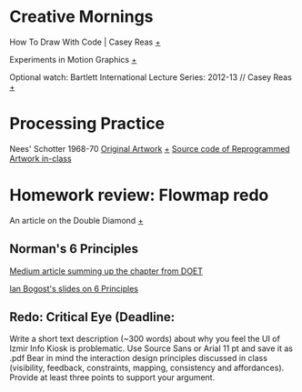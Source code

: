 
# Creative Mornings

How To Draw With Code | Casey Reas [+](https://www.youtube.com/watch?v=_8DMEHxOLQE)

Experiments in Motion Graphics [+](https://archive.org/details/experimentsinmotiongraphics)

Optional watch: Bartlett International Lecture Series: 2012-13 // Casey Reas [+](https://www.youtube.com/watch?v=SMiX668SuBY)
 
# Processing Practice

Nees' Schotter 1968-70 [Original Artwork](http://collections.vam.ac.uk/item/O221321/schotter-print-nees-georg/) [+](http://www.medienkunstnetz.de/works/schotter/) [Source code of Reprogrammed Artwork in-class](https://github.com/ixd-izmir/ixd3101f18/tree/master/src)

# Homework review: Flowmap redo

An article on the Double Diamond [+](https://medium.com/digital-experience-design/how-to-apply-a-design-thinking-hcd-ux-or-any-creative-process-from-scratch-b8786efbf812)

## Norman's 6 Principles

[Medium article summing up the chapter from DOET](https://medium.com/@sachinrekhi/don-normans-principles-of-interaction-design-51025a2c0f33)

[Ian Bogost's slides on 6 Principles](http://homes.lmc.gatech.edu/~bogost/courses/spring07/lcc3710/slides/3710_interaction-design.pdf)

## Redo: Critical Eye (Deadline: 

Write a short text description (~300 words) about why you feel the UI of Izmir Info Kiosk is problematic. 
Use Source Sans or Arial 11 pt and save it as .pdf
Bear in mind the interaction design principles discussed in class (visibility, feedback, constraints, mapping, 
consistency and affordances). Provide at least three points to support your argument.
